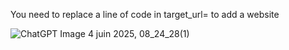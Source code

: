 You need to replace a line of code in target_url= to add a website

![ChatGPT Image 4 juin 2025, 08_24_28(1)](https://github.com/user-attachments/assets/f19015cb-1939-423e-a73e-0d6ce049937e)
